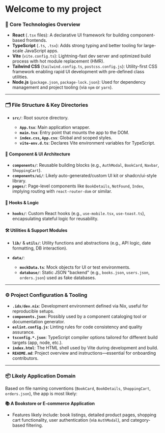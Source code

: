 # Welcome to my project

### 🔧 **Core Technologies Overview**

* **React** (`.tsx` files): A declarative UI framework for building component-based frontends.
* **TypeScript** (`.ts`, `.tsx`): Adds strong typing and better tooling for large-scale JavaScript apps.
* **Vite** (`vite.config.ts`): Lightning-fast dev server and optimized build process with hot module replacement (HMR).
* **Tailwind CSS** (`tailwind.config.ts`, `postcss.config.js`): Utility-first CSS framework enabling rapid UI development with pre-defined class utilities.
* **Node.js** (`package.json`, `package-lock.json`): Used for dependency management and project tooling (via `npm` or `yarn`).

---

### 🗂️ **File Structure & Key Directories**

* **`src/`**: Root source directory.

  * **`App.tsx`**: Main application wrapper.
  * **`main.tsx`**: Entry point that mounts the app to the DOM.
  * **`index.css`, `App.css`**: Global and scoped styles.
  * **`vite-env.d.ts`**: Declares Vite environment variables for TypeScript.

#### 🧩 **Component & UI Architecture**

* **`components/`**: Reusable building blocks (e.g., `AuthModal`, `BookCard`, `Navbar`, `ShoppingCart`).
* **`components/ui/`**: Likely auto-generated/custom UI kit or shadcn/ui-style library.
* **`pages/`**: Page-level components like `BookDetails`, `NotFound`, `Index`, implying routing with `react-router-dom` or similar.

#### 🧠 **Hooks & Logic**

* **`hooks/`**: Custom React hooks (e.g., `use-mobile.tsx`, `use-toast.ts`), encapsulating stateful logic for reusability.

#### 🛠️ **Utilities & Support Modules**

* **`lib/`** & **`utils/`**: Utility functions and abstractions (e.g., API logic, date formatting, DB interaction).
* **`data/`**:

  * **`mockData.ts`**: Mock objects for UI or test environments.
  * **`database/`**: Static JSON "backend" (e.g., `books.json`, `users.json`, `orders.json`) used as fake databases.

---

### ⚙️ **Project Configuration & Tooling**

* **`.idx/dev.nix`**: Development environment defined via Nix, useful for reproducible setups.
* **`components.json`**: Possibly used by a component cataloging tool or documentation generator.
* **`eslint.config.js`**: Linting rules for code consistency and quality assurance.
* **`tsconfig.*.json`**: TypeScript compiler options tailored for different build targets (app, node, etc.).
* **`index.html`**: The HTML shell used by Vite during development and build.
* **`README.md`**: Project overview and instructions—essential for onboarding contributors.

---

### 📦 Likely Application Domain

Based on file naming conventions (`BookCard`, `BookDetails`, `ShoppingCart`, `orders.json`), the app is most likely:

**📚 A Bookstore or E-commerce Application**

* Features likely include: book listings, detailed product pages, shopping cart functionality, user authentication (via `AuthModal`), and category-based filtering.
